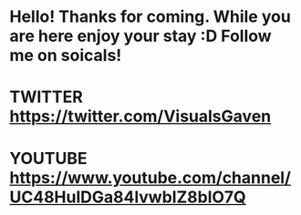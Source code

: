 Hello! Thanks for coming. While you are here enjoy your stay :D
Follow me on soicals!
================================================================
TWITTER
https://twitter.com/VisualsGaven
================================================================
YOUTUBE
https://www.youtube.com/channel/UC48HulDGa84lvwbIZ8blO7Q
================================================================
